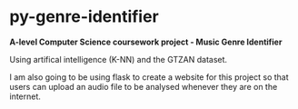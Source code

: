 # py-genre-identifier
**A-level Computer Science coursework project - Music Genre Identifier**

Using artifical intelligence (K-NN) and the GTZAN dataset.

I am also going to be using flask to create a website for this project so that users can upload an audio file to be analysed whenever they are on the internet.

